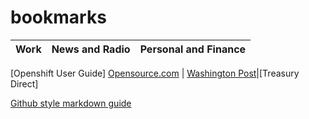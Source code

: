 # bookmarks
Work|News and Radio|Personal and Finance
-------------|--------------|------------
[Openshift User Guide]
[Opensource.com](https://opensource.com) | [Washington Post](https://www.washingtonpost.com)|[Treasury Direct]


[Github style markdown guide](https://guides.github.com/features/mastering-markdown/)
